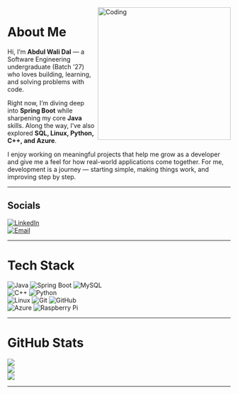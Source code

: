 <!-- Right-aligned GIF -->
<img align="right" alt="Coding" width="300" src="https://media.giphy.com/media/qgQUggAC3Pfv687qPC/giphy.gif" />

# About Me

Hi, I’m **Abdul Wali Dal** — a Software Engineering undergraduate (Batch ’27) who loves building, learning, and solving problems with code.

Right now, I’m diving deep into **Spring Boot** while sharpening my core **Java** skills. Along the way, I’ve also explored **SQL, Linux, Python, C++, and Azure**.

I enjoy working on meaningful projects that help me grow as a developer and give me a feel for how real-world applications come together. For me, development is a journey — starting simple, making things work, and improving step by step.


---

## Socials
[![LinkedIn](https://img.shields.io/badge/LinkedIn-%230077B5.svg?logo=linkedin&logoColor=white)](https://www.linkedin.com/in/abdul-wali-dal-9653b6288/)  
[![Email](https://img.shields.io/badge/Email-D14836?logo=gmail&logoColor=white)](mailto:abdulwalidal@gmail.com)  

---

# Tech Stack
![Java](https://img.shields.io/badge/java-%23ED8B00.svg?style=for-the-badge&logo=openjdk&logoColor=white) 
![Spring Boot](https://img.shields.io/badge/springboot-%236DB33F.svg?style=for-the-badge&logo=springboot&logoColor=white) 
![MySQL](https://img.shields.io/badge/mysql-4479A1.svg?style=for-the-badge&logo=mysql&logoColor=white)  
![C++](https://img.shields.io/badge/c++-%2300599C.svg?style=for-the-badge&logo=c%2B%2B&logoColor=white) 
![Python](https://img.shields.io/badge/python-3670A0?style=for-the-badge&logo=python&logoColor=ffdd54)  
![Linux](https://img.shields.io/badge/linux-%23FCC624.svg?style=for-the-badge&logo=linux&logoColor=black)
![Git](https://img.shields.io/badge/git-%23F05033.svg?style=for-the-badge&logo=git&logoColor=white) 
![GitHub](https://img.shields.io/badge/github-%23121011.svg?style=for-the-badge&logo=github&logoColor=white)  
![Azure](https://img.shields.io/badge/azure-%230072C6.svg?style=for-the-badge&logo=microsoftazure&logoColor=white) 
![Raspberry Pi](https://img.shields.io/badge/-Raspberry_Pi-C51A4A?style=for-the-badge&logo=Raspberry-Pi)

---

# GitHub Stats
![](https://github-readme-stats.vercel.app/api?username=abdulwalidal&theme=shadow_green&hide_border=true&count_private=false)<br/>
![](https://nirzak-streak-stats.vercel.app/?user=abdulwalidal&theme=shadow_green&hide_border=true)<br/>
![](https://github-readme-stats.vercel.app/api/top-langs/?username=abdulwalidal&theme=shadow_green&hide_border=true&layout=compact)

---
